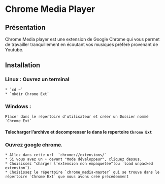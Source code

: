 # Chrome Media Player
## Présentation
   Chrome Media player est une extension de Google Chrome qui  vous  permet de travailler tranquillement en écoutant vos musiques préféré  provenant de Youtube.

## Installation
  ### Linux : Ouvrez un terminal
    * `cd ~`
    * `mkdir Chrome Ext`

  ### Windows :
    Placer dans le répertoire d’utilisateur et créer un Dossier nommé `Chrome Ext`

  #### Telecharger l’archive et decompresser le dans le repertoire `Chrome Ext`

  ### Ouvrez google chrome.
    * Allez dans cette url  `chrome://extensions/`
    * Si vous avez un + devant "Mode développeur", cliquez dessus.
    * Choisissez "charger l'extension non empaquetée"(ou `load unpacked extension`).
    * Choisissez le répertoire `chrome_media-master` qui se trouve dans le répertoire `Chrome Ext` que nous avons créé précédemment 
